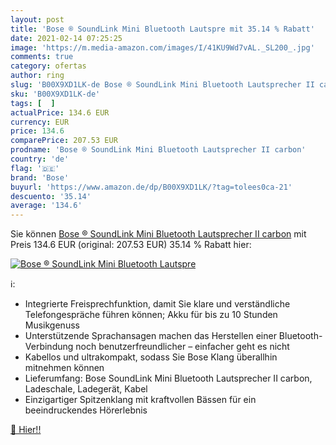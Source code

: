 ```yaml
---
layout: post
title: 'Bose ® SoundLink Mini Bluetooth Lautspre mit 35.14 % Rabatt'
date: 2021-02-14 07:25:25
image: 'https://m.media-amazon.com/images/I/41KU9Wd7vAL._SL200_.jpg'
comments: true
category: ofertas
author: ring
slug: 'B00X9XD1LK-de Bose ® SoundLink Mini Bluetooth Lautsprecher II carbon'
sku: 'B00X9XD1LK-de'
tags: [  ]
actualPrice: 134.6 EUR
currency: EUR
price: 134.6
comparePrice: 207.53 EUR
prodname: 'Bose ® SoundLink Mini Bluetooth Lautsprecher II carbon'
country: 'de'
flag: '🇩🇪'
brand: 'Bose'
buyurl: 'https://www.amazon.de/dp/B00X9XD1LK/?tag=tolees0ca-21'
descuento: '35.14'
average: '134.6'
---
```


Sie können [Bose ® SoundLink Mini Bluetooth Lautsprecher II carbon](https://www.amazon.de/dp/B00X9XD1LK/?tag=tolees0ca-21) mit Preis 134.6 EUR (original: 207.53 EUR) 35.14 % Rabatt hier:

[![Bose ® SoundLink Mini Bluetooth Lautspre](https://m.media-amazon.com/images/I/41KU9Wd7vAL._SL200_.jpg)](https://www.amazon.de/dp/B00X9XD1LK/?tag=tolees0ca-21)

ℹ️:

- Integrierte Freisprechfunktion, damit Sie klare und verständliche Telefongespräche führen können; Akku für bis zu 10 Stunden Musikgenuss
- Unterstützende Sprachansagen machen das Herstellen einer Bluetooth-Verbindung noch benutzerfreundlicher – einfacher geht es nicht
- Kabellos und ultrakompakt, sodass Sie Bose Klang überallhin mitnehmen können
- Lieferumfang: Bose SoundLink Mini Bluetooth Lautsprecher II carbon, Ladeschale, Ladegerät, Kabel
- Einzigartiger Spitzenklang mit kraftvollen Bässen für ein beeindruckendes Hörerlebnis

[🛒 Hier!!](https://www.amazon.de/dp/B00X9XD1LK/?tag=tolees0ca-21)
